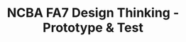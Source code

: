 ---
_db_id: 889
content_type: project
flavours:
- none
prerequisites:
  hard:
  - national-qualifications-framework/ncba/content/design-thinking-prototype-and-test
ready: true
submission_type: link
tags:
- docx
title: NCBA FA7 Design Thinking - Prototype & Test
---